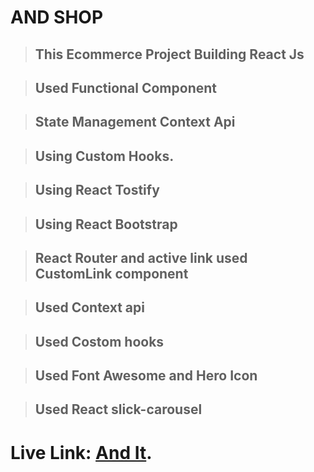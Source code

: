 # AND SHOP

> ## This Ecommerce Project Building React Js

> ## Used Functional Component

> ## State Management Context Api

> ## Using Custom Hooks.

> ## Using React Tostify

> ## Using React Bootstrap

> ## React Router and active link used CustomLink component

> ## Used Context api

> ## Used Costom hooks

> ## Used Font Awesome and Hero Icon

> ## Used React slick-carousel

# Live Link: [And It](https://and-shop-react-kakon.netlify.app/).
